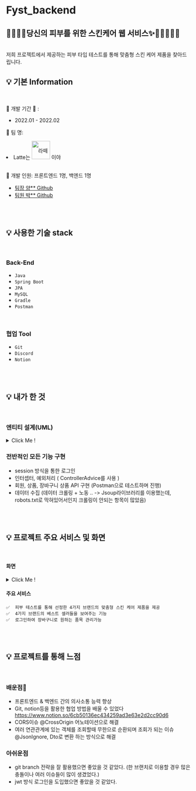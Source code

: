 # Fyst_backend

##  💄👄👠💅당신의 피부를 위한 스킨케어 웹 서비스✨🧴💇‍♀️💁‍♀️

<br />
저희 프로젝트에서 제공하는 피부 타입 테스트를 통해 맞춤형 스킨 케어 제품을 찾아드립니다.      

<br />

## 💡 기본 Information

<br />

📌 개발 기간 📆 : 
- 2022.01 - 2022.02   

📌 팀 명: 
<li style="line-height: 50px;">
Latte는 <img src="https://encrypted-tbn0.gstatic.com/images?q=tbn:ANd9GcQS5_pRZZCW6YgQ9Xleh9OjRsdgwyzwE9l_wA&usqp=CAU" alt="라떼는말이야 이미지" width="50px"  style="" /> 이야
</li>

 
📌 개발 인원: 프론트엔드 1명, 백엔드 1명
- [팀장 양** Github](https://github.com/yanglet/Fyst_backend)
- [팀원 박** Github](https://github.com/ekfka4863/for_your_skin_type_F)

<br />
<br />

## 💡 사용한 기술 stack

<br />


### Back-End
- `Java`
- `Spring Boot`
- `JPA`
- `MySQL`
- `Gradle`
- `Postman`


<br />

### 협업 Tool
- `Git`
- `Discord`
- `Notion`
<!-- - `` -->


<br />
<br />


## 💡 내가 한 것

<br />

### 엔티티 설계(UML)

<details>
  <summary>Click Me !</summary>
 
  ![foryourskintype_entity2](https://user-images.githubusercontent.com/96788792/152382220-f5b2dc75-3e25-4f2f-857e-d15612e61db9.PNG)
    
</details>

### 전반적인 모든 기능 구현
- session 방식을 통한 로그인
- 인터셉터, 예외처리 ( ControllerAdvice를 사용 )
- 회원, 상품, 장바구니 상품 API 구현 (Postman으로 테스트하며 진행)
- 데이터 수집 (데이터 크롤링 + 노동 .. -> Jsoup라이브러리를 이용했는데, robots.txt로 막혀있어서인지 크롤링이 안되는 항목이 많았음)

<!-- ### 팀원들 멘탈 케어 -->

<br />
<br />

## 💡 프로젝트 주요 서비스 및 화면

<br/>

####  화면
<details>
  <summary>Click Me !</summary>
	
  ![home](https://user-images.githubusercontent.com/96788792/152678692-a6ceba53-bc1c-43c4-81dd-970366c66ce2.PNG)
  ![bestseller](https://user-images.githubusercontent.com/96788792/152678748-9e6e9641-40ee-4101-aae5-034e7a73b38f.PNG)
  ![skintypetest](https://user-images.githubusercontent.com/96788792/152678754-e482f1ae-7a1c-4898-8342-da682203eace.PNG)
  ![testresult](https://user-images.githubusercontent.com/96788792/152678758-0e987886-968d-4a15-9087-88ceb3de3b4d.PNG)
	

</details>

####  주요 서비스

<!-- 백엔드 -->

	✅  피부 테스트를 통해 선정한 4가지 브랜드의 맞춤형 스킨 케어 제품을 제공
	✅  4가지 브랜드의 베스트 셀러들을 보여주는 기능
	✅  로그인하여 장바구니로 원하는 품목 관리가능


<br />
<br />


## 💡 프로젝트를 통해 느점 
<br />

### 배운점🧐
- 프론트엔드 & 백엔드 간의 의사소통 능력 향상
- Git, notion등을 활용한 협업 방법을 배울 수 있었다 https://www.notion.so/6cb50136ec434259ad3e63e2d2cc90d6
- CORS이슈 @CrossOrigin 어노테이션으로 해결
- 여러 연관관계에 있는 객체를 조회할때 무한으로 순환되며 조회가 되는 이슈 @JsonIgnore, Dto로 변환 하는 방식으로 해결

### 아쉬운점
- git branch 전략을 잘 활용했으면 좋았을 것 같았다. (한 브랜치로 이용할 경우 많은 충돌이나 여러 이슈들이 많이 생겼었다.)
- jwt 방식 로그인을 도입했으면 좋았을 것 같았다.

<br />

